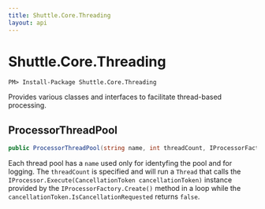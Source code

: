 ```yaml
---
title: Shuttle.Core.Threading
layout: api
---
```

# Shuttle.Core.Threading

```
PM> Install-Package Shuttle.Core.Threading
```

Provides various classes and interfaces to facilitate thread-based processing.

## ProcessorThreadPool

``` c#
public ProcessorThreadPool(string name, int threadCount, IProcessorFactory processorFactory)
```

Each thread pool has a `name` used only for identyfing the pool and for logging.  The `threadCount` is specified and will run a `Thread` that calls the `IProcessor.Execute(CancellationToken cancellationToken)` instance provided by the `IProcessorFactory.Create()` method in a loop while the `cancellationToken.IsCancellationRequested` returns `false`.